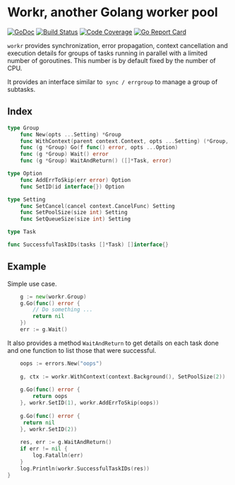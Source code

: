 # Workr, another Golang worker pool

[![GoDoc](https://godoc.org/github.com/rvflash/workr?status.svg)](https://godoc.org/github.com/rvflash/workr)
[![Build Status](https://github.com/rvflash/workr/workflows/build/badge.svg)](https://github.com/rvflash/workr/actions?workflow=build)
[![Code Coverage](https://codecov.io/gh/rvflash/workr/branch/main/graph/badge.svg)](https://codecov.io/gh/rvflash/workr)
[![Go Report Card](https://goreportcard.com/badge/github.com/rvflash/workr)](https://goreportcard.com/report/github.com/rvflash/workr)

`workr` provides synchronization, error propagation, context cancellation and execution details 
for groups of tasks running in parallel with a limited number of goroutines.
This number is by default fixed by the number of CPU.

It provides an interface similar to` sync / errgroup` to manage a group of subtasks.


## Index 

```go
type Group
    func New(opts ...Setting) *Group
    func WithContext(parent context.Context, opts ...Setting) (*Group, context.Context)
    func (g *Group) Go(f func() error, opts ...Option)
    func (g *Group) Wait() error
    func (g *Group) WaitAndReturn() ([]*Task, error)

type Option
    func AddErrToSkip(err error) Option
    func SetID(id interface{}) Option

type Setting
    func SetCancel(cancel context.CancelFunc) Setting
    func SetPoolSize(size int) Setting
    func SetQueueSize(size int) Setting

type Task

func SuccessfulTaskIDs(tasks []*Task) []interface{}
```


## Example

Simple use case.

```go
    g := new(workr.Group)
    g.Go(func() error {
        // Do something ...
        return nil
    })
    err := g.Wait()
````

It also provides a method `WaitAndReturn` to get details on each task done and one function to list those that were successful.

```go
    oops := errors.New("oops")
    
    g, ctx := workr.WithContext(context.Background(), SetPoolSize(2))
    
    g.Go(func() error {
        return oops
    }, workr.SetID(1), workr.AddErrToSkip(oops))
    
    g.Go(func() error {
     return nil
    }, workr.SetID(2))
    
    res, err := g.WaitAndReturn()
    if err != nil {
        log.Fatalln(err)
    }
    log.Println(workr.SuccessfulTaskIDs(res))
}
```
